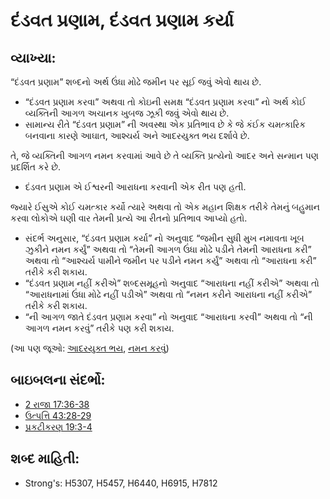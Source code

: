 # દંડવત પ્રણામ, દંડવત પ્રણામ કર્યા 

## વ્યાખ્યા: 

“દંડવત પ્રણામ” શબ્દનો અર્થ ઉંધા મોઢે જમીન પર સૂઈ જવું એવો થાય છે.

* “દંડવત પ્રણામ કરવા” અથવા તો કોઇની સમક્ષ “દંડવત પ્રણામ કરવા” નો અર્થ કોઈ વ્યક્તિની આગળ અચાનક ખુબજ ઝૂકી જવું એવો થાય છે.
* સામાન્ય રીતે “દંડવત પ્રણામ” ની અવસ્થા એક પ્રતિભાવ છે કે જે કંઈક ચમત્કારિક બનવાના કારણે આઘાત, આશ્ચર્ય અને આદરયુક્ત ભય દર્શાવે છે.

તે, જે વ્યક્તિની આગળ નમન કરવામાં આવે છે તે વ્યક્તિ પ્રત્યેનો આદર અને સન્માન પણ પ્રદર્શિત કરે છે.

* દંડવત પ્રણામ એ ઈશ્વરની આરાધના કરવાની એક રીત પણ હતી.

જ્યારે ઈસુએ કોઈ ચમત્કાર કર્યો ત્યારે અથવા તો એક મહાન શિક્ષક તરીકે તેમનું બહુમાન કરવા લોકોએ ઘણી વાર તેમની પ્રત્યે આ રીતનો પ્રતિભાવ આપ્યો હતો.

* સંદર્ભ અનુસાર, “દંડવત પ્રણામ કર્યા” નો અનુવાદ “જમીન સુધી મુખ નમાવતા ખૂબ ઝુકીને નમન કર્યું” અથવા તો “તેમની આગળ ઉંધા મોઢે પડીને તેમની આરાધના કરી” અથવા તો “આશ્ચર્ય પામીને જમીન પર પડીને નમન કર્યું” અથવા તો “આરાધના કરી” તરીકે કરી શકાય.
* “દંડવત પ્રણામ નહીં કરીએ” શબ્દસમૂહનો અનુવાદ “આરાધના નહીં કરીએ” અથવા તો “આરાધનામાં ઉંધા મોઢે નહીં પડીએ” અથવા તો “નમન કરીને આરાધના નહીં કરીએ” તરીકે કરી શકાય.
* “ની આગળ જાતે દંડવત પ્રણામ કરવા” નો અનુવાદ “આરાધના કરવી” અથવા તો “ની આગળ નમન કરવું” તરીકે પણ કરી શકાય.

(આ પણ જૂઓ: [આદરયુક્ત ભય](../other/awe.md), [નમન કરવું](../other/bow.md))

## બાઇબલના સંદર્ભો: 

* [2 રાજા 17:36-38](rc://gu/tn/help/2ki/17/36)
* [ઉત્પત્તિ 43:28-29](rc://gu/tn/help/gen/43/28)
* [પ્રકટીકરણ 19:3-4](rc://gu/tn/help/rev/19/03)

## શબ્દ માહિતી: 

* Strong's: H5307, H5457, H6440, H6915, H7812
